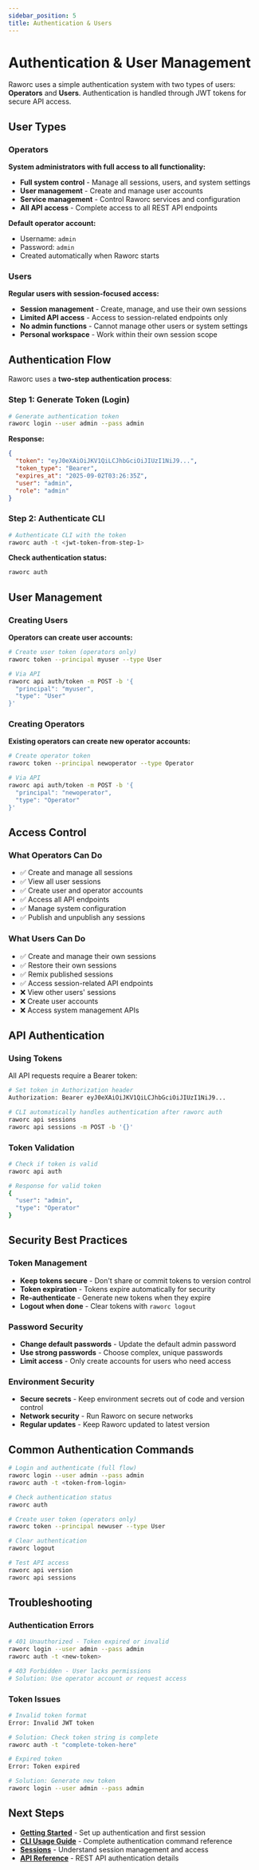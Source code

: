 ```yaml
---
sidebar_position: 5
title: Authentication & Users
---
```


# Authentication & User Management

Raworc uses a simple authentication system with two types of users: **Operators** and **Users**. Authentication is handled through JWT tokens for secure API access.

## User Types

### Operators
**System administrators with full access to all functionality:**

- **Full system control** - Manage all sessions, users, and system settings
- **User management** - Create and manage user accounts 
- **Service management** - Control Raworc services and configuration
- **All API access** - Complete access to all REST API endpoints

**Default operator account:**
- Username: `admin`
- Password: `admin`
- Created automatically when Raworc starts

### Users
**Regular users with session-focused access:**

- **Session management** - Create, manage, and use their own sessions
- **Limited API access** - Access to session-related endpoints only
- **No admin functions** - Cannot manage other users or system settings
- **Personal workspace** - Work within their own session scope

## Authentication Flow

Raworc uses a **two-step authentication process**:

### Step 1: Generate Token (Login)
```bash
# Generate authentication token
raworc login --user admin --pass admin
```

**Response:**
```json
{
  "token": "eyJ0eXAiOiJKV1QiLCJhbGciOiJIUzI1NiJ9...",
  "token_type": "Bearer",
  "expires_at": "2025-09-02T03:26:35Z",
  "user": "admin",
  "role": "admin"
}
```

### Step 2: Authenticate CLI
```bash
# Authenticate CLI with the token
raworc auth -t <jwt-token-from-step-1>
```

**Check authentication status:**
```bash
raworc auth
```

## User Management

### Creating Users
**Operators can create user accounts:**

```bash
# Create user token (operators only)
raworc token --principal myuser --type User

# Via API
raworc api auth/token -m POST -b '{
  "principal": "myuser",
  "type": "User"
}'
```

### Creating Operators
**Existing operators can create new operator accounts:**

```bash
# Create operator token
raworc token --principal newoperator --type Operator

# Via API  
raworc api auth/token -m POST -b '{
  "principal": "newoperator", 
  "type": "Operator"
}'
```

## Access Control

### What Operators Can Do
- ✅ Create and manage all sessions
- ✅ View all user sessions
- ✅ Create user and operator accounts
- ✅ Access all API endpoints
- ✅ Manage system configuration
- ✅ Publish and unpublish any sessions

### What Users Can Do  
- ✅ Create and manage their own sessions
- ✅ Restore their own sessions
- ✅ Remix published sessions
- ✅ Access session-related API endpoints
- ❌ View other users' sessions
- ❌ Create user accounts
- ❌ Access system management APIs

## API Authentication

### Using Tokens
All API requests require a Bearer token:

```bash
# Set token in Authorization header
Authorization: Bearer eyJ0eXAiOiJKV1QiLCJhbGciOiJIUzI1NiJ9...

# CLI automatically handles authentication after raworc auth
raworc api sessions
raworc api sessions -m POST -b '{}'
```

### Token Validation
```bash
# Check if token is valid
raworc api auth

# Response for valid token
{
  "user": "admin",
  "type": "Operator"
}
```

## Security Best Practices

### Token Management
- **Keep tokens secure** - Don't share or commit tokens to version control
- **Token expiration** - Tokens expire automatically for security
- **Re-authenticate** - Generate new tokens when they expire
- **Logout when done** - Clear tokens with `raworc logout`

### Password Security  
- **Change default passwords** - Update the default admin password
- **Use strong passwords** - Choose complex, unique passwords
- **Limit access** - Only create accounts for users who need access

### Environment Security
- **Secure secrets** - Keep environment secrets out of code and version control
- **Network security** - Run Raworc on secure networks
- **Regular updates** - Keep Raworc updated to latest version

## Common Authentication Commands

```bash
# Login and authenticate (full flow)
raworc login --user admin --pass admin
raworc auth -t <token-from-login>

# Check authentication status
raworc auth

# Create user token (operators only)
raworc token --principal newuser --type User

# Clear authentication
raworc logout

# Test API access
raworc api version
raworc api sessions
```

## Troubleshooting

### Authentication Errors
```bash
# 401 Unauthorized - Token expired or invalid
raworc login --user admin --pass admin
raworc auth -t <new-token>

# 403 Forbidden - User lacks permissions
# Solution: Use operator account or request access
```

### Token Issues
```bash
# Invalid token format
Error: Invalid JWT token

# Solution: Check token string is complete
raworc auth -t "complete-token-here"

# Expired token
Error: Token expired

# Solution: Generate new token
raworc login --user admin --pass admin
```

## Next Steps

- **[Getting Started](/docs/getting-started)** - Set up authentication and first session
- **[CLI Usage Guide](/docs/guides/cli-usage)** - Complete authentication command reference  
- **[Sessions](/docs/concepts/agents)** - Understand session management and access
- **[API Reference](/docs/api/rest-api-reference)** - REST API authentication details
